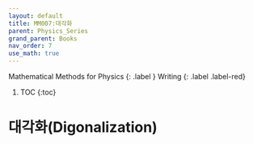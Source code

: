 ```yaml
---
layout: default
title: MM007:대각화
parent: Physics_Series
grand_parent: Books
nav_order: 7
use_math: true
---
```


Mathematical Methods for Physics
{: .label }
Writing
{: .label .label-red}

1. TOC
{:toc}



# 대각화(Digonalization)